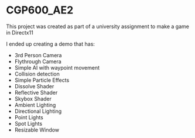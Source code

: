 # CGP600_AE2
This project was created as part of a university assignment to make a game in Directx11

I ended up creating a demo that has:
- 3rd Person Camera
- Flythrough Camera
- Simple AI with waypoint movement
- Collision detection
- Simple Particle Effects
- Dissolve Shader
- Reflective Shader
- Skybox Shader
- Ambient Lighting
- Directional Lighting
- Point Lights
- Spot Lights
- Resizable Window
